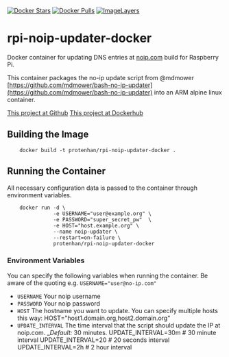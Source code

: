 [![Docker Stars](https://img.shields.io/docker/stars/protenhan/rpi-noip-updater-docker.svg)](https://hub.docker.com/r/protenhan/rpi-noip-updater-docker/)
[![Docker Pulls](https://img.shields.io/docker/pulls/protenhan/rpi-noip-updater-docker.svg)](https://hub.docker.com/r/protenhan/rpi-noip-updater-docker/)
[![ImageLayers](https://images.microbadger.com/badges/image/protenhan/rpi-noip-updater-docker.svg)](https://microbadger.com/#/images/protenhan/rpi-noip-updater-docker/)

# rpi-noip-updater-docker
Docker container for updating DNS entries at [noip.com](http://noip.com) build for Raspberry Pi.

This container packages the no-ip update script from @mdmower [https://github.com/mdmower/bash-no-ip-updater](https://github.com/mdmower/bash-no-ip-updater) into an ARM alpine linux container.

[This project at Github](https://github.com/protenhan/rpi-noip-updater-docker/blob/master/README.md)
[This project at Dockerhub](https://hub.docker.com/r/protenhan/rpi-noip-updater-docker/)

## Building the Image

		docker build -t protenhan/rpi-noip-updater-docker .

## Running the Container

All necessary configuration data is passed to the container through environment variables.

		docker run -d \ 
		           -e USERNAME="user@example.org" \ 
		           -e PASSWORD="super_secret_pw"  \ 
				   -e HOST="host.example.org" \ 
				   --name noip-updater \
				   --restart=on-failure \ 
				   protenhan/rpi-noip-updater-docker

### Environment Variables

You can specify the following variables when running the container. Be aware of the quoting e.g. ```USERNAME="user@no-ip.com"```

* ```USERNAME``` Your noip username
* ```PASSWORD``` Your noip password
* ```HOST``` The hostname you want to update. You can specify multiple hosts this way: HOST="host1.domain.org,host2.domain.org"
* ```UPDATE_INTERVAL``` The time interval that the script should update the IP at noip.com. __Default:_ 30 minutes. 
		UPDATE_INTERVAL=30m # 30 minute interval 
		UPDATE_INTERVAL=20 # 20 seconds interval 
		UPDATE_INTERVAL=2h # 2 hour interval